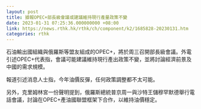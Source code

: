 ```yaml
---
layout: post
title: 據報OPEC+部長級會議或建議維持現行產量政策不變
date: 2023-01-31 07:25:36.000000000 +08:00
link: https://news.rthk.hk/rthk/ch/component/k2/1685828-20230131.htm
categories: rthk
---
```


石油輸出國組織與俄羅斯等盟友組成的OPEC+，將於周三召開部長級會議。外電引述OPEC+代表指，會議可能建議維持現行產出政策不變，並將討論經濟前景及中國的需求規模。

報道引述消息人士指，今年油價反彈，任何政策調整都不太可能。

另外，克里姆林宮一份聲明提到，俄羅斯總統普京周一與沙特王儲穆罕默德舉行電話會議，討論在OPEC+產油國聯盟框架下合作，以維持油價穩定。
